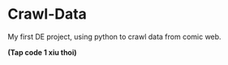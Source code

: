 # Crawl-Data

My first DE project, using python to crawl data from comic web.

**(Tap code 1 xiu thoi)**
